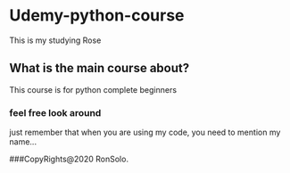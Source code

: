 # Udemy-python-course
This is my studying Rose
## What is the main course about?
This course is for python complete beginners

### feel free look around
just remember that when you are using my code,
you need to mention my name...


###CopyRights@2020 RonSolo.
